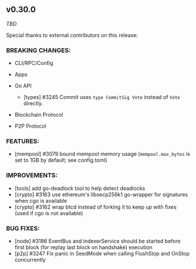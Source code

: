 ## v0.30.0

*TBD*

Special thanks to external contributors on this release:

### BREAKING CHANGES:

* CLI/RPC/Config

* Apps

* Go API
  - [types] \#3245 Commit uses `type CommitSig Vote` instead of `Vote` directly.

* Blockchain Protocol

* P2P Protocol

### FEATURES:
- [mempool] \#3079 bound mempool memory usage (`mempool.max_bytes` is set to 1GB by default; see config.toml)

### IMPROVEMENTS:
- [tools] add go-deadlock tool to help detect deadlocks
- [crypto] \#3163 use ethereum's libsecp256k1 go-wrapper for signatures when cgo is available
- [crypto] \#3162 wrap btcd instead of forking it to keep up with fixes (used if cgo is not available)

### BUG FIXES:
- [node] \#3186 EventBus and indexerService should be started before first block (for replay last block on handshake) execution
- [p2p] \#3247 Fix panic in SeedMode when calling FlushStop and OnStop
  concurrently
